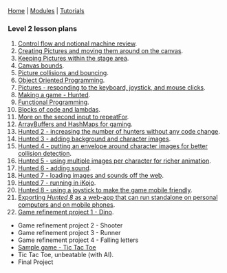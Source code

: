 <div class="nav">
  <a href="../../index.html">Home</a> | <a href="/modules/modules-index.html">Modules</a> | <a href="../../tutorials-index.html">Tutorials</a>
</div>

### Level 2 lesson plans

1. [Control flow and notional machine review](../lessons-level1-sup/control-flow.html).
1. [Creating Pictures and moving them around on the canvas](creating-moving-pictures.html).
1. [Keeping Pictures within the stage area](keep-pictures-instage.html).
1. [Canvas bounds](canvas-bounds.html).
1. [Picture collisions and bouncing](pic-collisions-bouncing.html).
1. [Object Oriented Programming](oo-programming.html).
1. [Pictures - responding to the keyboard, joystick, and mouse clicks](pic-events.html).
1. [Making a game - Hunted](hunted.html).
1. [Functional Programming](functional-programming.html).
1. [Blocks of code and lambdas](code-blocks.html).
1. [More on the second input to repeatFor](repeat-for.html).
1. [ArrayBuffers and HashMaps for gaming](abuffer-hmap.html).
1. [Hunted 2 - increasing the number of hunters without any code change](hunted2.html).
1. [Hunted 3 - adding background and character images](hunted3.html).
1. [Hunted 4 - putting an envelope around character images for better collision detection](hunted4.html).
1. [Hunted 5 - using multiple images per character for richer animation](hunted5.html).
1. [Hunted 6 - adding sound](hunted6.html).
1. [Hunted 7 - loading images and sounds off the web](hunted7.html).
1. [Hunted 7 - running in iKojo](hunted7-ikojo.html).
1. [Hunted 8 - using a joystick to make the game mobile friendly](hunted8.html).
1. [Exporting *Hunted 8* as a web-app that can run standalone on personal computers and on mobile phones](hunted8-export.html).
1. [Game refinement project 1 - Dino](dino.html).

* Game refinement project 2 - Shooter
* Game refinement project 3 - Runner
* Game refinement project 4 - Falling letters
* [Sample game - Tic Tac Toe](tic-tac-toe.html)
* Tic Tac Toe, unbeatable (with AI).
* Final Project


